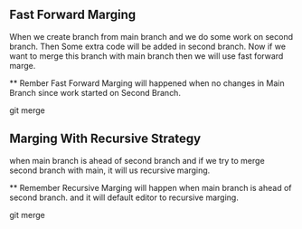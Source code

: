 ## Fast Forward Marging

When we create branch from main branch and we do some work on second branch. Then Some 
extra code will be added in second branch. Now if we want to merge this branch with main
branch then we will use fast forward marge. 

** Rember Fast Forward Marging will happened when no changes in Main Branch since work started
on Second Branch.

git merge <branch name>

## Marging With Recursive Strategy

when main branch is ahead of second branch and if we try to merge second branch with main, it
will us recursive marging. 

** Remember Recursive Marging will happen when main branch is ahead of second branch.
and it will default editor to recursive marging.

git merge <branch name>

